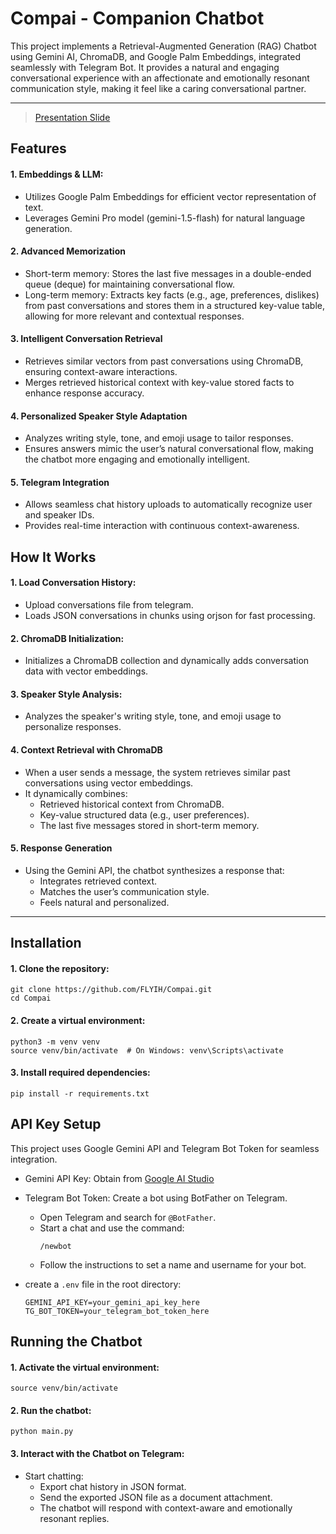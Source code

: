 # Compai - Companion Chatbot
This project implements a Retrieval-Augmented Generation (RAG) Chatbot using Gemini AI, ChromaDB, and Google Palm Embeddings, integrated seamlessly with Telegram Bot. It provides a natural and engaging conversational experience with an affectionate and emotionally resonant communication style, making it feel like a caring conversational partner.

---

> [Presentation Slide](https://www.canva.com/design/DAGfoSN9y6A/i_AvmPdiUjaudQNl5wpehA/edit?utm_content=DAGfoSN9y6A&utm_campaign=designshare&utm_medium=link2&utm_source=sharebutton)

## Features
#### 1. Embeddings & LLM:

- Utilizes Google Palm Embeddings for efficient vector representation of text.
- Leverages Gemini Pro model (gemini-1.5-flash) for natural language generation.
  
#### 2. Advanced Memorization

- Short-term memory: Stores the last five messages in a double-ended queue (deque) for maintaining conversational flow.
- Long-term memory: Extracts key facts (e.g., age, preferences, dislikes) from past conversations and stores them in a structured key-value table, allowing for more relevant and contextual responses.

#### 3. Intelligent Conversation Retrieval

- Retrieves similar vectors from past conversations using ChromaDB, ensuring context-aware interactions.
- Merges retrieved historical context with key-value stored facts to enhance response accuracy.

#### 4. Personalized Speaker Style Adaptation

- Analyzes writing style, tone, and emoji usage to tailor responses.
- Ensures answers mimic the user’s natural conversational flow, making the chatbot more engaging and emotionally intelligent.

#### 5. Telegram Integration

- Allows seamless chat history uploads to automatically recognize user and speaker IDs.
- Provides real-time interaction with continuous context-awareness.

## How It Works
#### 1. Load Conversation History:

- Upload conversations file from telegram.
- Loads JSON conversations in chunks using orjson for fast processing.
#### 2. ChromaDB Initialization:

- Initializes a ChromaDB collection and dynamically adds conversation data with vector embeddings.
#### 3. Speaker Style Analysis:

- Analyzes the speaker's writing style, tone, and emoji usage to personalize responses.
#### 4. Context Retrieval with ChromaDB
- When a user sends a message, the system retrieves similar past conversations using vector embeddings.
- It dynamically combines:
    - Retrieved historical context from ChromaDB.
    - Key-value structured data (e.g., user preferences).
    - The last five messages stored in short-term memory.
#### 5. Response Generation
- Using the Gemini API, the chatbot synthesizes a response that:
    - Integrates retrieved context.
    - Matches the user’s communication style.
    - Feels natural and personalized.
---
## Installation
#### 1. Clone the repository:
```
git clone https://github.com/FLYIH/Compai.git
cd Compai
```
#### 2. Create a virtual environment:
```
python3 -m venv venv
source venv/bin/activate  # On Windows: venv\Scripts\activate
```
#### 3. Install required dependencies:
```
pip install -r requirements.txt
```
## API Key Setup
This project uses Google Gemini API and Telegram Bot Token for seamless integration.

- Gemini API Key: Obtain from [Google AI Studio](https://aistudio.google.com/apikey)

- Telegram Bot Token: Create a bot using BotFather on Telegram.
    - Open Telegram and search for ``@BotFather``.
    - Start a chat and use the command:
      ```
      /newbot
      ```
    - Follow the instructions to set a name and username for your bot.

- create a ``.env`` file in the root directory:
    ```
    GEMINI_API_KEY=your_gemini_api_key_here
    TG_BOT_TOKEN=your_telegram_bot_token_here
    ```

## Running the Chatbot
#### 1. Activate the virtual environment:
```
source venv/bin/activate
```
#### 2. Run the chatbot:
```
python main.py
```
#### 3. Interact with the Chatbot on Telegram:

- Start chatting:
    - Export chat history in JSON format.
    - Send the exported JSON file as a document attachment.
    - The chatbot will respond with context-aware and emotionally resonant replies.

